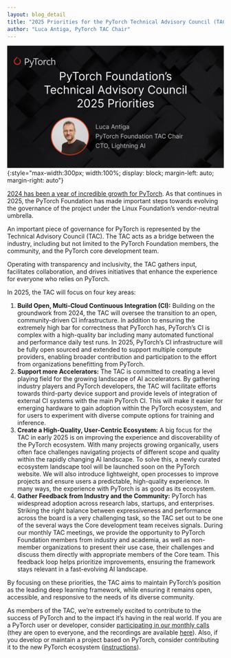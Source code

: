 ```yaml
---
layout: blog_detail
title: "2025 Priorities for the PyTorch Technical Advisory Council (TAC)"
author: "Luca Antiga, PyTorch TAC Chair" 
---
```


![social share](/assets/images/1738166706211.jpg){:style="max-width:300px; width:100%; display: block; margin-left: auto; margin-right: auto"}


[2024 has been a year of incredible growth for PyTorch](https://pytorch.org/blog/2024-year-in-review/). As that continues in 2025, the PyTorch Foundation has made important steps towards evolving the governance of the project under the Linux Foundation’s vendor-neutral umbrella.

An important piece of governance for PyTorch is represented by the Technical Advisory Council (TAC). The TAC acts as a bridge between the industry, including but not limited to the PyTorch Foundation members, the community, and the PyTorch core development team.

Operating with transparency and inclusivity, the TAC gathers input, facilitates collaboration, and drives initiatives that enhance the experience for everyone who relies on PyTorch.

In 2025, the TAC will focus on four key areas:

1. **Build Open, Multi-Cloud Continuous Integration (CI):** Building on the groundwork from 2024, the TAC will oversee the transition to an open, community-driven CI infrastructure. In addition to ensuring the extremely high bar for correctness that PyTorch has, PyTorch’s CI is complex with a high-quality bar including many automated functional and performance daily test runs. In 2025, PyTorch’s CI infrastructure will be fully open sourced and extended to support multiple compute providers, enabling broader contribution and participation to the effort from organizations benefitting from PyTorch.
2. **Support more Accelerators:** The TAC is committed to creating a level playing field for the growing landscape of AI accelerators. By gathering industry players and PyTorch developers, the TAC will facilitate efforts towards third-party device support and provide levels of integration of external CI systems with the main PyTorch CI. This will make it easier for emerging hardware to gain adoption within the PyTorch ecosystem, and for users to experiment with diverse compute options for training and inference.
3. **Create a High-Quality, User-Centric Ecosystem:** A big focus for the TAC in early 2025 is on improving the experience and discoverability of the PyTorch ecosystem. With many projects growing organically, users often face challenges navigating projects of different scope and quality within the rapidly changing AI landscape. To solve this, a newly curated ecosystem landscape tool will be launched soon on the PyTorch website. We will also introduce lightweight, open processes to improve projects and ensure users a predictable, high-quality experience. In many ways, the experience with PyTorch is as good as its ecosystem.
4. **Gather Feedback from Industry and the Community:** PyTorch has widespread adoption across research labs, startups, and enterprises. Striking the right balance between expressiveness and performance across the board is a very challenging task, so the TAC set out to be one of the several ways the Core development team receives signals. During our monthly TAC meetings, we provide the opportunity to PyTorch Foundation members from industry and academia, as well as non-member organizations to present their use case, their challenges and discuss them directly with appropriate members of the Core team. This feedback loop helps prioritize improvements, ensuring the framework stays relevant in a fast-evolving AI landscape.

By focusing on these priorities, the TAC aims to maintain PyTorch’s position as the leading deep learning framework, while ensuring it remains open, accessible, and responsive to the needs of its diverse community.

As members of the TAC, we’re extremely excited to contribute to the success of PyTorch and to the impact it’s having in the real world. If you are a PyTorch user or developer, consider [participating in our monthly calls](https://zoom-lfx.platform.linuxfoundation.org/meetings/pytorch?__hstc=132719121.a26416c161ac91bef494ffc19f91a62e.1723036593114.1738082449904.1738088158683.375&__hssc=132719121.1.1738088158683&__hsfp=810579359) (they are open to everyone, and the recordings are available [here](https://lists.pytorch.org/g/tac)). Also, if you develop or maintain a project based on PyTorch, consider contributing it to the new PyTorch ecosystem ([instructions](https://pytorch.org/ecosystem/join)).